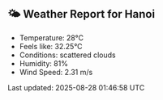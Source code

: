 <!-- WEATHER-START -->
## 🌤 Weather Report for Hanoi

- Temperature: 28°C
- Feels like: 32.25°C
- Conditions: scattered clouds
- Humidity: 81%
- Wind Speed: 2.31 m/s

Last updated: 2025-08-28 01:46:58 UTC
<!-- WEATHER-END -->
